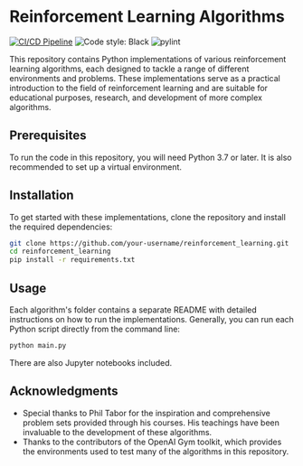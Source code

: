 # Reinforcement Learning Algorithms

[![CI/CD Pipeline](https://github.com/naivoder/reinforcement_learning/actions/workflows/cicd.yaml/badge.svg?branch=main)](https://github.com/naivoder/reinforcement_learning/actions/workflows/cicd.yaml)  ![Code style: Black](https://img.shields.io/badge/code%20style-black-000000.svg)  ![pylint]()

This repository contains Python implementations of various reinforcement learning algorithms, each designed to tackle a range of different environments and problems. These implementations serve as a practical introduction to the field of reinforcement learning and are suitable for educational purposes, research, and development of more complex algorithms.

## Prerequisites

To run the code in this repository, you will need Python 3.7 or later. It is also recommended to set up a virtual environment.

## Installation

To get started with these implementations, clone the repository and install the required dependencies:

```bash
git clone https://github.com/your-username/reinforcement_learning.git
cd reinforcement_learning
pip install -r requirements.txt
```

## Usage

Each algorithm's folder contains a separate README with detailed instructions on how to run the implementations. Generally, you can run each Python script directly from the command line:

```bash
python main.py
```

There are also Jupyter notebooks included.

## Acknowledgments

- Special thanks to Phil Tabor for the inspiration and comprehensive problem sets provided through his courses. His teachings have been invaluable to the development of these algorithms.
- Thanks to the contributors of the OpenAI Gym toolkit, which provides the environments used to test many of the algorithms in this repository.
